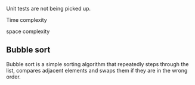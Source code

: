 

Unit tests are not being picked up.

Time complexity

space complexity


## Bubble sort
Bubble sort is a simple sorting algorithm that repeatedly steps through the list, compares adjacent elements and swaps them if they are in the wrong order.
